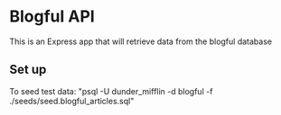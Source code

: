 # Blogful API
This is an Express app that will retrieve data from the blogful database

## Set up
To seed test data: "psql -U dunder_mifflin -d blogful -f ./seeds/seed.blogful_articles.sql"
